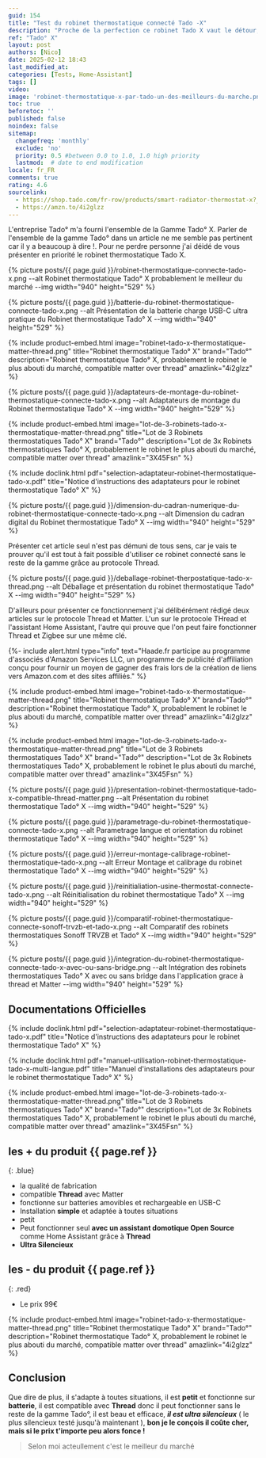 ```yaml
---
guid: 154
title: "Test du robinet thermostatique connecté Tado -X"
description: "Proche de la perfection ce robinet Tado X vaut le détour, dans cet article je vais juste te présenter le robinet thermostatique Tado X compatible Thread"
ref: "Tado° X"
layout: post
authors: [Nico]
date: 2025-02-12 18:43
last_modified_at: 
categories: [Tests, Home-Assistant]
tags: []
video: 
image: 'robinet-thermostatique-x-par-tado-un-des-meilleurs-du-marche.png'
toc: true
beforetoc: ''
published: false
noindex: false
sitemap:
  changefreq: 'monthly'
  exclude: 'no'
  priority: 0.5 #between 0.0 to 1.0, 1.0 high priority
  lastmod:  # date to end modification
locale: fr_FR
comments: true
rating: 4.6
sourcelink:
  - https://shop.tado.com/fr-row/products/smart-radiator-thermostat-x?_gl=1*1h80oi9*_gcl_au*MTE5NDk4MTU0MC4xNzM5MDI3OTY4*FPAU*MTE5NDk4MTU0MC4xNzM5MDI3OTY4*_ga*NzQyNDMwNTUuMTczODg1NjA3Nw..*_ga_4RDJNWE5FD*MTczOTgwODExNS42LjEuMTczOTgwOTQ5My4wLjAuMjM2OTQxOTQy*_fplc*T3VLaHRtSlJ1N2xrWUFLOSUyRnRFY1JwdG1FVXpJamM0b2lkdzJmeEQ1cmhQVnhXJTJCYmM1VEY0RjRlTzgyOWllMGRGektCbzVOJTJGV2N6Um85VThXeDglMkZHU1BoaTBXTGZHUmVaZ0VSV1A5WlZ2TU8wWWh2bXl0TWVhNmU4NzJhVEElM0QlM0Q.
  - https://amzn.to/4i2glzz
---
```

L'entreprise Tado° m'a fourni l'ensemble de la Gamme Tado° X. Parler de l'ensemble de la gamme Tado° dans un article ne me semble pas pertinent car il y a beaucoup à dire !. Pour ne perdre personne j'ai déidé de vous présenter en priorité le robinet thermostatique Tado X.

{% picture posts/{{ page.guid }}/robinet-thermostatique-connecte-tado-x.png --alt Robinet thermostatique Tado° X probablement le meilleur du marché --img width="940" height="529" %}

{% picture posts/{{ page.guid }}/batterie-du-robinet-thermostatique-connecte-tado-x.png --alt Présentation de la batterie charge USB-C ultra pratique du Robinet thermostatique Tado° X --img width="940" height="529" %}

{% include product-embed.html image="robinet-tado-x-thermostatique-matter-thread.png" title="Robinet thermostatique Tado° X" brand="Tado°" description="Robinet thermostatique Tado° X, probablement le robinet le plus abouti du marché, compatible matter over thread" amazlink="4i2glzz" %}

{% picture posts/{{ page.guid }}/adaptateurs-de-montage-du-robinet-thermostatique-connecte-tado-x.png --alt Adaptateurs de montage du Robinet thermostatique Tado° X --img width="940" height="529" %}

{% include product-embed.html image="lot-de-3-robinets-tado-x-thermostatique-matter-thread.png" title="Lot de 3 Robinets thermostatiques Tado° X" brand="Tado°" description="Lot de 3x Robinets thermostatiques Tado° X, probablement le robinet le plus abouti du marché, compatible matter over thread" amazlink="3X45Fsn" %}

{% include doclink.html pdf="selection-adaptateur-robinet-thermostatique-tado-x.pdf" title="Notice d'instructions des adaptateurs pour le robinet thermostatique Tado° X" %}

{% picture posts/{{ page.guid }}/dimension-du-cadran-numerique-du-robinet-thermostatique-connecte-tado-x.png --alt Dimension du cadran digital du Robinet thermostatique Tado° X --img width="940" height="529" %}

Présenter cet article seul n'est pas démuni de tous sens, car je vais te prouver qu'il est tout à fait possible d'utiliser ce robinet connecté sans le reste de la gamme grâce au protocole Thread.

{% picture posts/{{ page.guid }}/deballage-robinet-therpostatique-tado-x-thread.png
 --alt Déballage et présentation du robinet thermostatique Tado° X --img width="940" height="529" %}

D'ailleurs pour présenter ce fonctionnement j'ai délibérément rédigé deux articles sur le protocole Thread et Matter. L'un sur le protocole THread et l'assistant Home Assistant, l'autre qui prouve que l'on peut faire fonctionner Thread et Zigbee sur une même clé.

{%- include alert.html type="info" text="Haade.fr participe au programme d'associés d'Amazon Services LLC, un programme de publicité d'affiliation conçu pour fournir un moyen de gagner des frais lors de la création de liens vers Amazon.com et des sites affiliés." %}

{% include product-embed.html image="robinet-tado-x-thermostatique-matter-thread.png" title="Robinet thermostatique Tado° X" brand="Tado°" description="Robinet thermostatique Tado° X, probablement le robinet le plus abouti du marché, compatible matter over thread" amazlink="4i2glzz" %}

{% include product-embed.html image="lot-de-3-robinets-tado-x-thermostatique-matter-thread.png" title="Lot de 3 Robinets thermostatiques Tado° X" brand="Tado°" description="Lot de 3x Robinets thermostatiques Tado° X, probablement le robinet le plus abouti du marché, compatible matter over thread" amazlink="3X45Fsn" %}

{% picture posts/{{ page.guid }}/presentation-robinet-thermostatique-tado-x-compatible-thread-matter.png --alt Présentation du robinet thermostatique Tado° X --img width="940" height="529" %}

{% picture posts/{{ page.guid }}/parametrage-du-robinet-thermostatique-connecte-tado-x.png --alt Parametrage langue et orientation du robinet thermostatique Tado° X --img width="940" height="529" %}

{% picture posts/{{ page.guid }}/erreur-montage-calibrage-robinet-thermostatique-tado-x.png --alt Erreur Montage et calibrage du robinet thermostatique Tado° X --img width="940" height="529" %}

{% picture posts/{{ page.guid }}/reinitialiation-usine-thermostat-connecte-tado-x.png --alt Réinitialisation du robinet thermostatique Tado° X --img width="940" height="529" %}

{% picture posts/{{ page.guid }}/comparatif-robinet-thermostatique-connecte-sonoff-trvzb-et-tado-x.png --alt Comparatif des robinets thermostatiques Sonoff TRVZB et Tado° X --img width="940" height="529" %}

{% picture posts/{{ page.guid }}/integration-du-robinet-thermostatique-connecte-tado-x-avec-ou-sans-bridge.png --alt Intégration des robinets thermostatiques Tado° X avec ou sans bridge dans l'application grace à thread et Matter --img width="940" height="529" %}



## Documentations Officielles

{% include doclink.html pdf="selection-adaptateur-robinet-thermostatique-tado-x.pdf" title="Notice d'instructions des adaptateurs pour le robinet thermostatique Tado° X" %}

{% include doclink.html pdf="manuel-utilisation-robinet-thermostatique-tado-x-multi-langue.pdf" title="Manuel d'installations des adaptateurs pour le robinet thermostatique Tado° X" %}

{% include product-embed.html image="lot-de-3-robinets-tado-x-thermostatique-matter-thread.png" title="Lot de 3 Robinets thermostatiques Tado° X" brand="Tado°" description="Lot de 3x Robinets thermostatiques Tado° X, probablement le robinet le plus abouti du marché, compatible matter over thread" amazlink="3X45Fsn" %}


## **les + du produit** {{ page.ref }}
{: .blue}

- la qualité de fabrication
- compatible **Thread** avec Matter
- fonctionne sur batteries amovibles et rechargeable en USB-C
- Installation **simple** et adaptée à toutes situations
- petit
- Peut fonctionner seul **avec un assistant domotique Open Source** comme Home Assistant grâce à **Thread**
- **Ultra Silencieux**


## **les - du produit** {{ page.ref }}
{: .red}

- Le prix 99€

{% include product-embed.html image="robinet-tado-x-thermostatique-matter-thread.png" title="Robinet thermostatique Tado° X" brand="Tado°" description="Robinet thermostatique Tado° X, probablement le robinet le plus abouti du marché, compatible matter over thread" amazlink="4i2glzz" %}

## Conclusion

Que dire de plus, il s'adapte à toutes situations, il est **petit** et fonctionne sur **batterie**, il est compatible avec **Thread** donc il peut fonctionner sans le reste de la gamme Tado°, il est beau et efficace, ***il est ultra silencieux*** ( le plus silencieux testé jusqu'à maintenant ), **bon je le conçois il coûte cher, mais si le prix t'importe peu alors fonce !**

> Selon moi acteullement c'est le meilleur du marché
